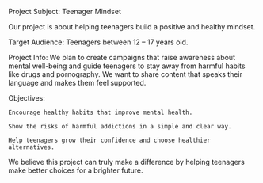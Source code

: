 Project Subject: Teenager Mindset

Our project is about helping teenagers build a positive and healthy mindset.

Target Audience:
    Teenagers between 12 – 17 years old.

Project Info:
    We plan to create campaigns that raise awareness about mental well-being and guide teenagers to stay away from harmful habits like drugs and pornography. We want to share content that speaks their language and makes them feel supported.

Objectives:

    Encourage healthy habits that improve mental health.

    Show the risks of harmful addictions in a simple and clear way.

    Help teenagers grow their confidence and choose healthier alternatives.

We believe this project can truly make a difference by helping teenagers make better choices for a brighter future.